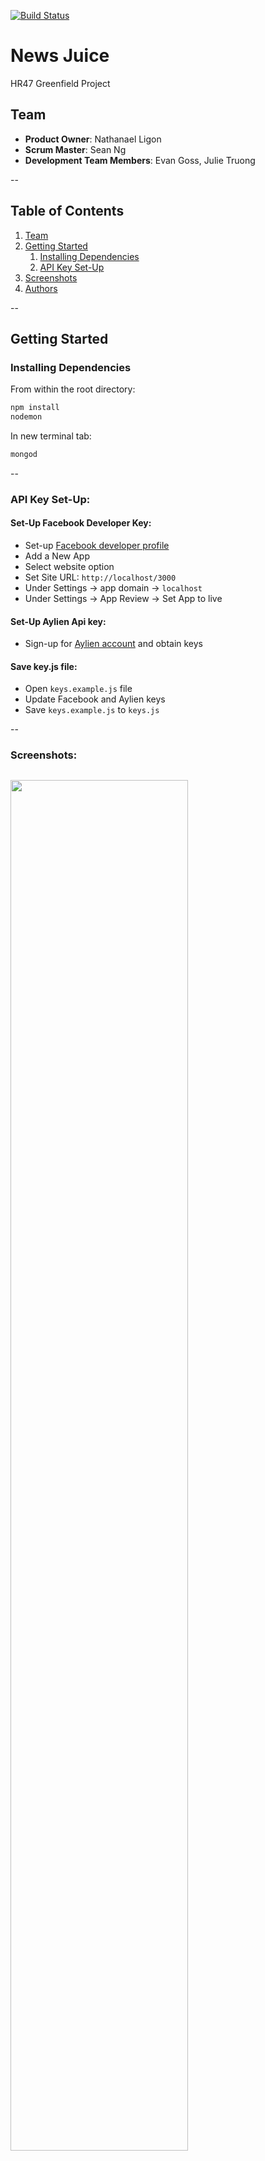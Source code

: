 [![Build Status](https://travis-ci.org/VoraciousScroll/VoraciousScroll.svg?branch=master)](https://travis-ci.org/VoraciousScroll/VoraciousScroll)

# News Juice
HR47 Greenfield Project

## Team

  - __Product Owner__: Nathanael Ligon
  - __Scrum Master__: Sean Ng
  - __Development Team Members__: Evan Goss, Julie Truong

--
## Table of Contents

1. [Team](#team)
1. [Getting Started](#getting-started)
    1. [Installing Dependencies](#installing-dependencies)
    1. [API Key Set-Up](#api-key-set-up)
1. [Screenshots](#screenshots)
1. [Authors](#authors)

--
## Getting Started

### Installing Dependencies

From within the root directory:

```sh
npm install
nodemon
```

In new terminal tab:
```sh
mongod
```

--
### API Key Set-Up:

#### Set-Up Facebook Developer Key:
* Set-up [Facebook developer profile](https://developers.facebook.com/)  
* Add a New App  
* Select website option
* Set Site URL: `http://localhost/3000`
* Under Settings -> app domain -> `localhost`
* Under Settings -> App Review -> Set App to live

#### Set-Up Aylien Api key:

* Sign-up for [Aylien account](https://newsapi.aylien.com/signup) and obtain keys

#### Save key.js file:

* Open `keys.example.js` file
* Update Facebook and Aylien keys
* Save `keys.example.js` to `keys.js`  

--
### Screenshots: 

<img align="center" src="https://cloud.githubusercontent.com/assets/8231534/18454498/97a84552-78f9-11e6-89bb-0c8cc7c60ee1.png" width="75%"></img>
<img src="https://cloud.githubusercontent.com/assets/8231534/18454526/b3aa8846-78f9-11e6-8f96-7b3e221fb244.png" width="75%"></img>
<img src="https://cloud.githubusercontent.com/assets/8231534/18454500/97ae6f40-78f9-11e6-9964-29ebaa39c1f2.png" width="75%"></img> 
<img src="https://cloud.githubusercontent.com/assets/8231534/18454499/97aaca70-78f9-11e6-98cc-ebb0a0bcc493.png" width="75%"></img> 
--
### Authors:

* Julie Truong ([Gamerlazer](https://github.com/Gamerlazer))  
* Sean Ng ([seanng](https://github.com/seanng))  
* Evan Goss ([EvanGoss](https://github.com/EvanGoss))  
* Nathanael Ligon ([nligon](https://github.com/nligon))  


<!-- View the project roadmap [here](LINK_TO_PROJECT_ISSUES) -->
    

<!-- ## Contributing -->

<!-- See [CONTRIBUTING.md](https://github.com/unexpected-lion/ourglass/blob/master/contributing.md) for contribution guidelines. -->
